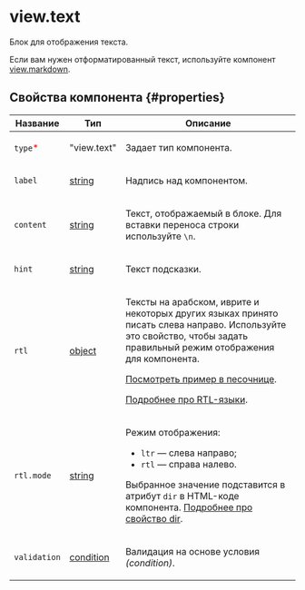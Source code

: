 # view.text

Блок для отображения текста.

Если вам нужен отформатированный текст, используйте компонент [view.markdown](view.markdown.md).

## Свойства компонента {#properties}

| Название                                 | Тип                                                                                    | Описание                                                                                                                                                                                                                                                                                                                                                  |
| ---------------------------------------- | -------------------------------------------------------------------------------------- | --------------------------------------------------------------------------------------------------------------------------------------------------------------------------------------------------------------------------------------------------------------------------------------------------------------------------------------------------------- |
| `type`<span style="color: red">\*</span> | "view.text"                                                                            | <p>Задает тип компонента.</p>                                                                                                                                                                                                                                                                                                                             |
| `label`                                  | <a class="xref popup-link" href="../concepts/types.dita#types/string">string</a>       | <p>Надпись над компонентом.</p>                                                                                                                                                                                                                                                                                                                           |
| `content`                                | <a class="xref popup-link" href="../concepts/types.dita#types/string">string</a>       | <p>Текст, отображаемый в блоке. Для вставки переноса строки используйте `\n`.</p>                                                                                                                                                                                                                                                                         |
| `hint`                                   | <a class="xref popup-link" href="../concepts/types.dita#types/string">string</a>       | <p>Текст подсказки.</p>                                                                                                                                                                                                                                                                                                                                   |
| `rtl`                                    | <a class="xref popup-link" href="../concepts/types.dita#types/object">object</a>       | <p>Тексты на арабском, иврите и некоторых других языках принято писать слева направо. Используйте это свойство, чтобы задать правильный режим отображения для компонента.</p><p><a href="https://clck.ru/amHBJ">Посмотреть пример в песочнице</a>.</p><p><a href="https://www.w3.org/International/questions/qa-scripts">Подробнее про RTL-языки</a>.</p> |
| `rtl.mode`                               | <a class="xref popup-link" href="../concepts/types.dita#types/string">string</a>       | <p>Режим отображения:</p><ul><li>`ltr` — слева направо;</li><li>`rtl` — справа налево.</li></ul><p>Выбранное значение подставится в атрибут `dir` в HTML-коде компонента. <a href="https://www.w3.org/International/questions/qa-html-dir">Подробнее про свойство dir</a>.</p>                                                                            |
| `validation`                             | <a class="xref popup-link" href="../concepts/types.dita#types/condition">condition</a> | <p>Валидация на основе условия <em>(condition)</em>.</p>                                                                                                                                                                                                                                                                                                  |
